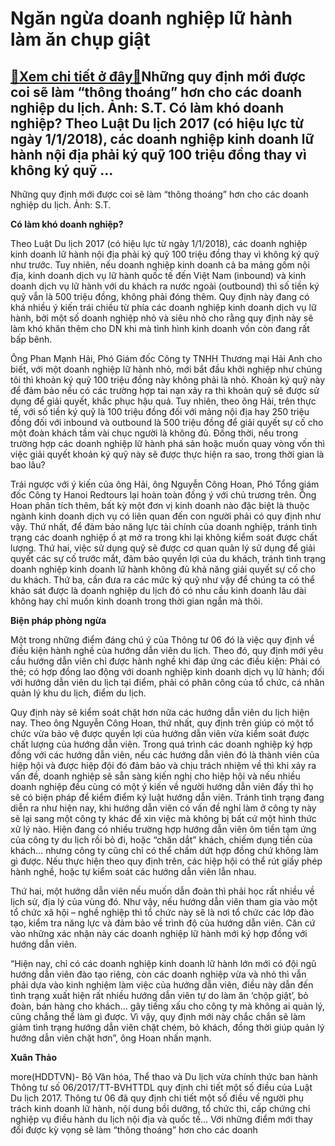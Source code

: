 Ngăn ngừa doanh nghiệp lữ hành làm ăn chụp giật
===============================================

[:gift:Xem chi tiết ở đây:gift:](https://hddtvn.com/ngan-ngua-doanh-nghiep-lu-hanh-lam-an-chup-giat/)Những quy định mới được coi sẽ làm “thông thoáng” hơn cho các doanh nghiệp du lịch. Ảnh: S.T. Có làm khó doanh nghiệp? Theo Luật Du lịch 2017 (có hiệu lực từ ngày 1/1/2018), các doanh nghiệp kinh doanh lữ hành nội địa phải ký quỹ 100 triệu đồng thay vì không ký quỹ …
---------------------------------------------------------------------------------------------------------------------------------------------------------------------------------------------------------------------------------------------------------------------------







 






 Những quy định mới được coi sẽ làm “thông thoáng” hơn cho các doanh nghiệp du lịch. Ảnh: S.T. 


**Có làm khó doanh nghiệp?**


Theo Luật Du lịch 2017 (có hiệu lực từ ngày 1/1/2018), các doanh nghiệp kinh doanh lữ hành nội địa phải ký quỹ 100 triệu đồng thay vì không ký quỹ như trước. Tuy nhiên, nếu doanh nghiệp kinh doanh cả ba mảng gồm nội địa, kinh doanh dịch vụ lữ hành quốc tế đến Việt Nam (inbound) và kinh doanh dịch vụ lữ hành với du khách ra nước ngoài (outbound) thì số tiền ký quỹ vẫn là 500 triệu đồng, không phải đóng thêm. Quy định này đang có khá nhiều ý kiến trái chiều từ phía các doanh nghiệp kinh doanh dịch vụ lữ hành, bởi một số doanh nghiệp nhỏ và siêu nhỏ cho rằng quy định này sẽ làm khó khăn thêm cho DN khi mà tình hình kinh doanh vốn còn đang rất bấp bênh. 


Ông Phan Mạnh Hải, Phó Giám đốc Công ty TNHH Thương mại Hải Anh cho biết, với một doanh nghiệp lữ hành nhỏ, mới bắt đầu khởi nghiệp như chúng tôi thì khoản ký quỹ 100 triệu đồng này không phải là nhỏ. Khoản ký quỹ này để đảm bảo nếu có các trường hợp tai nạn xảy ra thì khoản quỹ sẽ được sử dụng để giải quyết, khắc phục hậu quả. Tuy nhiên, theo ông Hải, trên thực tế, với số tiền ký quỹ là 100 triệu đồng đối với mảng nội địa hay 250 triệu đồng đối với inbound và outbound là 500 triệu đồng để giải quyết sự cố cho một đoàn khách tầm vài chục người là không đủ. Đồng thời, nếu trong trường hợp các doanh nghiệp lữ hành phá sản hoặc muốn quay vòng vốn thì việc giải quyết khoản ký quỹ này sẽ được thực hiện ra sao, trong thời gian là bao lâu? 


Trái ngược với ý kiến của ông Hải, ông Nguyễn Công Hoan, Phó Tổng giám đốc Công ty Hanoi Redtours lại hoàn toàn đồng ý với chủ trương trên. Ông Hoan phân tích thêm, bất kỳ một đơn vị kinh doanh nào đặc biệt là thuộc ngành kinh doanh dịch vụ có liên quan đến con người phải có quy định như vậy. Thứ nhất, để đảm bảo năng lực tài chính của doanh nghiệp, tránh tình trạng các doanh nghiệp ồ ạt mở ra trong khi lại không kiểm soát được chất lượng. Thứ hai, việc sử dụng quỹ sẽ được cơ quan quản lý sử dụng để giải quyết các sự cố trước mắt, đảm bảo quyền lợi của du khách, tránh tình trạng doanh nghiệp kinh doanh lữ hành không đủ khả năng giải quyết sự cố cho du khách. Thứ ba, cần đưa ra các mức ký quỹ như vậy để chúng ta có thể khảo sát được là doanh nghiệp du lịch đó có nhu cầu kinh doanh lâu dài không hay chỉ muốn kinh doanh trong thời gian ngắn mà thôi. 


**Biện pháp phòng ngừa**


Một trong những điểm đáng chú ý của Thông tư 06 đó là việc quy định về điều kiện hành nghề của hướng dẫn viên du lịch. Theo đó, quy định mới yêu cầu hướng dẫn viên chỉ được hành nghề khi đáp ứng các điều kiện: Phải có thẻ; có hợp đồng lao động với doanh nghiệp kinh doanh dịch vụ lữ hành; đối với hướng dẫn viên du lịch tại điểm, phải có phân công của tổ chức, cá nhân quản lý khu du lịch, điểm du lịch.


Quy định này sẽ kiểm soát chặt hơn nữa các hướng dẫn viên du lịch hiện nay. Theo ông Nguyễn Công Hoan, thứ nhất, quy định trên giúp có một tổ chức vừa bảo vệ được quyền lợi của hướng dẫn viên vừa kiểm soát được chất lượng của hướng dẫn viên. Trong quá trình các doanh nghiệp ký hợp đồng với các hướng dẫn viên, nếu các hướng dẫn viên đó là thành viên của hiệp hội và được hiệp đội đó đảm bảo và chịu trách nhiệm về thì khi xảy ra vấn đề, doanh nghiệp sẽ sẵn sàng kiến nghị cho hiệp hội và nếu nhiều doanh nghiệp đều cùng có một ý kiến về người hướng dẫn viên đấy thì họ sẽ có biện pháp để kiểm điểm kỷ luật hướng dẫn viên. Tránh tình trạng đang diễn ra như hiện nay, khi hướng dẫn viên có vấn đề nghỉ làm ở công ty này sẽ lại sang một công ty khác để xin việc mà không bị bất cứ một hình thức xử lý nào. Hiện đang có nhiều trường hợp hướng dẫn viên ôm tiền tạm ứng của công ty du lịch rồi bỏ đi, hoặc “chăn dắt” khách, chiếm dụng tiền của khách… nhưng công ty cũng chỉ có thể chấm dứt hợp đồng chứ không làm gì được. Nếu thực hiện theo quy định trên, các hiệp hội có thể rút giấy phép hành nghề, hoặc tự kiểm soát các hướng dẫn viên lẫn nhau.


Thứ hai, một hướng dẫn viên nếu muốn dẫn đoàn thì phải học rất nhiều về lịch sử, địa lý của vùng đó. Như vậy, nếu hướng dẫn viên tham gia vào một tổ chức xã hội – nghề nghiệp thì tổ chức này sẽ là nơi tổ chức các lớp đào tạo, kiểm tra năng lực và đảm bảo về trình độ của hướng dẫn viên. Căn cứ vào những xác nhận này các doanh nghiệp lữ hành mới ký hợp đồng với hướng dẫn viên.


“Hiện nay, chỉ có các doanh nghiệp kinh doanh lữ hành lớn mới có đội ngũ hướng dẫn viên đào tạo riêng, còn các doanh nghiệp vừa và nhỏ thì vẫn phải dựa vào kinh nghiệm làm việc của hướng dẫn viên, điều này dẫn đến tình trạng xuất hiện rất nhiều hướng dẫn viên tự do làm ăn ‘chộp giật’, bỏ đoàn, bán hàng cho khách… gây tiếng xấu cho công ty mà không ai quản lý, cũng chẳng thể làm gì được. Vì vậy, quy định mới này chắc chắn sẽ làm giảm tình trạng hướng dẫn viên chặt chém, bỏ khách, đồng thời giúp quản lý hướng dẫn viên chặt hơn”, ông Hoan nhấn mạnh. 









**Xuân Thảo**



more(HDDTVN)- Bộ Văn hóa, Thể thao và Du lịch vừa chính thức ban hành Thông tư số 06/2017/TT-BVHTTDL quy định chi tiết một số điều của Luật Du lịch 2017. Thông tư 06 đã quy định chi tiết một số điều về người phụ trách kinh doanh lữ hành, nội dung bồi dưỡng, tổ chức thi, cấp chứng chỉ nghiệp vụ điều hành du lịch nội địa và quốc tế… Với những điểm mới thay đổi được kỳ vọng sẽ làm “thông thoáng” hơn cho các doanh

